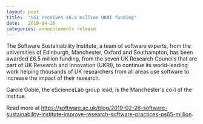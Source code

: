 ```yaml
---
layout: post
title:  "SSI receives £6.5 million UKRI funding"
date:   2019-04-26
categories: announcements release
---
```


The Software Sustainability Institute, a team of software experts, from the universities of Edinburgh, Manchester, Oxford and Southampton, 
has been awarded £6.5 million funding, from the seven UK Research Councils that are part of UK Research and Innovation (UKRI), 
to continue its world-leading work helping thousands of UK researchers from all areas use software to increase the impact of their research.

Carole Goble, the eScienceLab group lead, is the Manchester's co-I of the Institue.

Read more at https://software.ac.uk/blog/2019-02-26-software-sustainability-institute-improve-research-software-practices-ps65-million.
